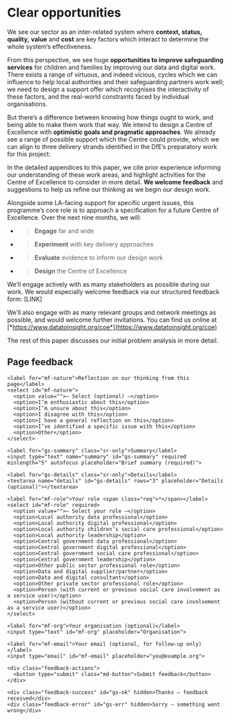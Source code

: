 # Clear opportunities

We see our sector as an inter-related system where **context, status, quality,** **value** and **cost** are key factors which interact to determine the whole system’s effectiveness.

From this perspective, we see huge **opportunities to improve safeguarding services** for children and families by improving our data and digital work. There exists a range of virtuous, and indeed vicious, cycles which we can influence to help local authorities and their safeguarding partners work well; we need to design a support offer which recognises the interactivity of these factors, and the real-world constraints faced by individual organisations.

But there’s a difference between knowing how things ought to work, and being able to make them work that way. We intend to design a Centre of Excellence with **optimistic goals and pragmatic approaches**. We already see a range of possible support which the Centre could provide, which we can align to three delivery strands identified in the DfE’s preparatory work for this project:

In the detailed appendices to this paper, we cite prior experience informing our understanding of these work areas, and highlight activities for the Centre of Excellence to consider in more detail. **We welcome feedback** and suggestions to help us refine our thinking as we begin our design work.

Alongside some LA-facing support for specific urgent issues, this programme’s core role is to approach a specification for a future Centre of Excellence. Over the next nine months, we will:

- > **Engage** far and wide

- > **Experiment** with key delivery approaches

- > **Evaluate** evidence to inform our design work

- > **Design** the Centre of Excellence

We’ll engage actively with as many stakeholders as possible during our work. We would especially welcome feedback via our structured feedback form: \[LINK\]

We’ll also engage with as many relevant groups and network meetings as possible, and would welcome further invitations. You can find us online at [*https://www.datatoinsight.org/coe*](https://www.datatoinsight.org/coe)

The rest of this paper discusses our initial problem analysis in more detail.

<!--- feedback form only below here -->


<div class="feedback-section feedback-compact" id="sheets">
  <h2>Page feedback</h2>
  <form id="gs-form">
    <input type="hidden" name="page" id="gs-page">
    <input type="text" name="hp_field" id="hp_field" style="display:none" tabindex="-1" autocomplete="off">

    <label for="mf-nature">Reflection on our thinking from this page</label>
    <select id="mf-nature">
      <option value="">— Select (optional) —</option>
      <option>I’m enthusiastic about this</option>
      <option>I’m unsure about this</option>
      <option>I disagree with this</option>
      <option>I have a general reflection on this</option>
      <option>I’ve identified a specific issue with this</option>
      <option>Other</option>
    </select>
    
    <label for="gs-summary" class="sr-only">Summary</label>
    <input type="text" name="summary" id="gs-summary" required minlength="5" autofocus placeholder="Brief summary (required)">

    <label for="gs-details" class="sr-only">Details</label>
    <textarea name="details" id="gs-details" rows="3" placeholder="Details (optional)"></textarea>

    <label for="mf-role">Your role <span class="req">*</span></label>
    <select id="mf-role" required>
      <option value="">— Select your role —</option>
      <option>Local authority data professional</option>
      <option>Local authority digital professional</option>
      <option>Local authority children’s social care professional</option>
      <option>Local authority leadership</option>
      <option>Central government data professional</option>
      <option>Central government digital professional</option>
      <option>Central government social care professional</option>
      <option>Central government leadership</option>
      <option>Other public sector professional role</option>
      <option>Data and digital supplier/partner</option>
      <option>Data and digital consultant</option>
      <option>Other private sector professional role</option>
      <option>Person (with current or previous social care involvement as a service user)</option>
      <option>Person (without current or previous social care involvement as a service user)</option>
    </select>

    <label for="mf-org">Your organisation (optional)</label>
    <input type="text" id="mf-org" placeholder="Organisation">

    <label for="mf-email">Your email (optional, for follow-up only)</label>
    <input type="email" id="mf-email" placeholder="you@example.org">

    <div class="feedback-actions">
      <button type="submit" class="md-button">Submit feedback</button>
    </div>

    <div class="feedback-success" id="gs-ok" hidden>Thanks — feedback received</div>
    <div class="feedback-error" id="gs-err" hidden>Sorry — something went wrong</div>
  </form>
</div>

